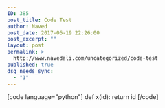 ```yaml
---
ID: 385
post_title: Code Test
author: Naved
post_date: 2017-06-19 22:26:00
post_excerpt: ""
layout: post
permalink: >
  http://www.navedali.com/uncategorized/code-test
published: true
dsq_needs_sync:
  - "1"
---
```

[code language="python"]
def x(id):
    return id
[/code]